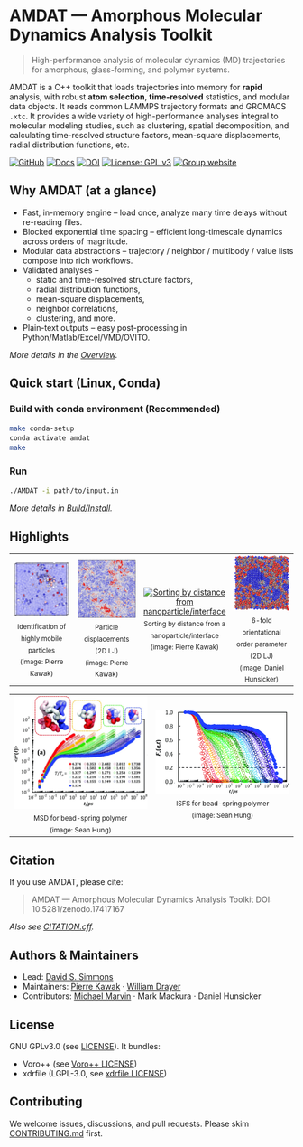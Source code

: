 # AMDAT — Amorphous Molecular Dynamics Analysis Toolkit

> High-performance analysis of molecular dynamics (MD) trajectories for amorphous, glass-forming, and polymer systems.

AMDAT is a C++ toolkit that loads trajectories into memory for **rapid** analysis, with robust **atom selection**, **time-resolved** statistics, and modular data objects.
It reads common LAMMPS trajectory formats and GROMACS `.xtc`.
It provides a wide variety of high-performance analyses integral to molecular modeling studies, such as clustering, spatial decomposition, and calculating time-resolved structure factors, mean-square displacements, radial distribution functions, etc.

[![GitHub](https://img.shields.io/badge/GitHub-AMDAT-181717?logo=github&logoColor=white)](https://github.com/dssimmons-codes/AMDAT)
[![Docs](https://img.shields.io/badge/docs-website-blue)](https://dssimmons-codes.github.io/AMDAT/)
[![DOI](https://zenodo.org/badge/DOI/10.5281/zenodo.17417167.svg)](https://doi.org/10.5281/zenodo.17417167)
[![License: GPL v3](https://img.shields.io/badge/License-GPLv3-blue.svg)](LICENSE)
[![Group website](https://img.shields.io/badge/Group%20website-Simmons%20Research%20Group-4285F4?logo=google&logoColor=white)](https://sites.google.com/view/simmonsresearchgroup/software)

## Why AMDAT (at a glance)

* Fast, in-memory engine – load once, analyze many time delays without re-reading files.
* Blocked exponential time spacing – efficient long-timescale dynamics across orders of magnitude.
* Modular data abstractions – trajectory / neighbor / multibody / value lists compose into rich workflows.
* Validated analyses –
  * static and time-resolved structure factors,
  * radial distribution functions,
  * mean-square displacements,
  * neighbor correlations,
  * clustering, and more.
* Plain-text outputs – easy post-processing in Python/Matlab/Excel/VMD/OVITO.

*More details in the [Overview](Manual/overview.md).*

## Quick start (Linux, Conda)

### Build with conda environment (Recommended)
```bash
make conda-setup
conda activate amdat
make
```

### Run
```bash
./AMDAT -i path/to/input.in
```

*More details in [Build/Install](Manual/making_amdat.md).*

## Highlights

<table>
  <tr>
    <td align="center" width="25%">
      <a href="Manual/displacement_list.md">
        <img src="Manual/assets/highlights/mobile_particles.png" alt="Identification of highly mobile particles" width="100%">
      </a><br/>
      <sub>Identification of highly mobile particles<br/>(image: Pierre Kawak)</sub>
    </td>
    <td align="center" width="25%">
      <a href="Manual/displacement_list.md">
        <img src="Manual/assets/highlights/displacements_2d.png" alt="Particle displacements in 2D LJ" width="100%">
      </a><br/>
      <sub>Particle displacements (2D LJ)<br/>(image: Pierre Kawak)</sub>
    </td>
    <td align="center" width="25%">
      <a href="Manual/create_bin_list.md">
        <img src="Manual/assets/highlights/color_by_distance.png" alt="Sorting by distance from nanoparticle/interface" width="100%">
      </a><br/>
      <sub>Sorting by distance from a nanoparticle/interface<br/>(image: Pierre Kawak)</sub>
    </td>
    <td align="center" width="25%">
      <a href="Manual/n_fold.md">
        <img src="Manual/assets/highlights/2d_hexatic.png" alt="6-fold orientational order parameter in 2D LJ" width="100%">
      </a><br/>
      <sub>6-fold orientational order parameter (2D LJ)<br/>(image: Daniel Hunsicker)</sub>
    </td>
  </tr>
</table>

<table>
  <tr>
    <td align="center" width="50%">
      <a href="Manual/msd.md">
        <img src="Manual/assets/highlights/msd.jpg" alt="Mean-squre displacments for a bead-spring polymer (image by Sean Hung, adapted from  Hung, Patra, Meenakshisundaram, Mangalara, Simmons, Soft Matter, 15 (2019) 1223-1242. doi: 10.1039/C8SM02051E." width="100%">
      </a><br/>
      <sub>MSD for bead-spring polymer<br/>(image: Sean Hung)</sub>
    </td>
    <td align="center" width="50%">
      <a href="Manual/isfs.md">
        <img src="Manual/assets/highlights/isfs.gif" alt="Intermediate scattering functions for a bead-spring polymer (image by Sean Hung, adapted from  Hung, Patra, Meenakshisundaram, Mangalara, Simmons, Soft Matter, 15 (2019) 1223-1242. doi: 10.1039/C8SM02051E." width="100%">
      </a><br/>
      <sub>ISFS for bead-spring polymer<br/>(image: Sean Hung)</sub>
    </td>
  </tr>
</table>

## Citation

If you use AMDAT, please cite:
> AMDAT — Amorphous Molecular Dynamics Analysis Toolkit
> DOI: 10.5281/zenodo.17417167

*Also see [CITATION.cff](CITATION.cff).*

## Authors & Maintainers
* Lead: [David S. Simmons](https://github.com/dssimmons)
* Maintainers: [Pierre Kawak](https://github.com/pkawak) · [William Drayer](https://github.com/drayer587)
* Contributors: [Michael Marvin](https://github.com/magico13) · Mark Mackura · Daniel Hunsicker

## License
GNU GPLv3.0 (see [LICENSE](LICENSE)).
It bundles:
* Voro++ (see [Voro++ LICENSE](third_party/voro++-0.4.6/LICENSE))
* xdrfile (LGPL-3.0, see [xdrfile LICENSE](third_party/xdrfile-1.1b/COPYING))

## Contributing
We welcome issues, discussions, and pull requests.
Please skim [CONTRIBUTING.md](CONTRIBUTING.md) first.
